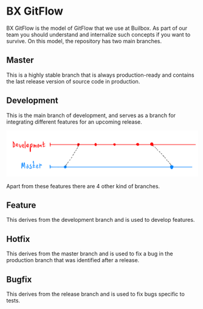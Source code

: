 
# BX GitFlow

BX GitFlow is the model of GitFlow that we use at Builbox. As part of our team you should understand and internalize such concepts if you want to survive.
On this model, the repository has two main branches.

## Master
  This is a highly stable branch that is always production-ready and contains the last release version of source code in production.

## Development
  This is the main branch of development, and serves as a branch for integrating different features for an upcoming release.

  ![alt text](dev&master.png)

Apart from these features there are 4 other kind of branches.

## Feature
  This derives from the development branch and is used to develop features.

## Hotfix
  This derives from the master branch and is used to fix a bug in the production branch that was identified after a release.

## Bugfix
  This derives from the release branch and is used to fix bugs specific to tests.
